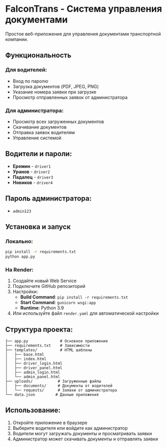 # FalconTrans - Система управления документами

Простое веб-приложение для управления документами транспортной компании.

## Функциональность

### Для водителей:
- Вход по паролю
- Загрузка документов (PDF, JPEG, PNG)
- Указание номера заявки при загрузке
- Просмотр отправленных заявок от администратора

### Для администратора:
- Просмотр всех загруженных документов
- Скачивание документов
- Отправка заявок водителям
- Управление системой

## Водители и пароли:
- **Еремин** - `driver1`
- **Уранов** - `driver2`
- **Падалец** - `driver3`
- **Новиков** - `driver4`

## Пароль администратора:
- `admin123`

## Установка и запуск

### Локально:
```bash
pip install -r requirements.txt
python app.py
```

### На Render:
1. Создайте новый Web Service
2. Подключите GitHub репозиторий
3. Настройки:
   - **Build Command**: `pip install -r requirements.txt`
   - **Start Command**: `gunicorn wsgi:app`
   - **Runtime**: Python 3.9
4. Или используйте файл `render.yaml` для автоматической настройки

## Структура проекта:
```
├── app.py              # Основное приложение
├── requirements.txt    # Зависимости
├── templates/          # HTML шаблоны
│   ├── base.html
│   ├── index.html
│   ├── driver_login.html
│   ├── driver_panel.html
│   ├── admin_login.html
│   └── admin_panel.html
├── uploads/           # Загруженные файлы
│   ├── documents/     # Документы от водителей
│   └── requests/      # Заявки от администратора
└── data.json         # Данные приложения
```

## Использование:

1. Откройте приложение в браузере
2. Выберите водителя или войдите как администратор
3. Водители могут загружать документы и просматривать заявки
4. Администратор может скачивать документы и отправлять заявки 